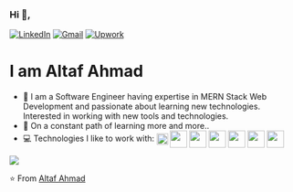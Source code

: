 ### Hi 👋,
[![LinkedIn](https://img.shields.io/badge/LinkedIn-Altaf-black?labelColor=0A66C2&style=flat-square&logo=Linkedin&logoColor=white&link=https://www.linkedin.com/in/altaf-ahmad1/)](https://www.linkedin.com/in/altaf-ahmad1/)
[![Gmail](https://img.shields.io/badge/Gmail-Contact%20Me-black?labelColor=D44638&style=flat-square&logo=Gmail&logoColor=white&link=mailto:altaf.ahmad23@gmail.com)](mailto:altaf.ahmad23@gmail.com)
[![Upwork](https://img.shields.io/badge/Upwork-Got%20a%20Task%20For%20Me-black?labelColor=14A800&style=flat-square&logo=Upwork&logoColor=white&link=https://www.upwork.com/freelancers/~01118d2d67405b0adb)](https://www.upwork.com/freelancers/~01118d2d67405b0adb)

# I am Altaf Ahmad

- 👨 I am a Software Engineer having expertise in MERN Stack Web Development and passionate about learning new technologies. Interested in working with new tools and technologies.
- 🧠 On a constant path of learning more and more..
- 💻 Technologies I like to work with: <img src="https://www.vectorlogo.zone/logos/typescriptlang/typescriptlang-icon.svg" height="20" valign="middle"> <img src="https://www.vectorlogo.zone/logos/javascript/javascript-ar21.svg" height="30" valign="middle"> <img src="https://www.vectorlogo.zone/logos/mongodb/mongodb-ar21.svg" height="30" valign="middle"> <img src="https://www.vectorlogo.zone/logos/expressjs/expressjs-ar21.svg" height="30" valign="middle"> <img src="https://www.vectorlogo.zone/logos/reactjs/reactjs-ar21.svg" height="30" valign="middle"> <img src="https://www.vectorlogo.zone/logos/nodejs/nodejs-ar21.svg" height="30" valign="middle"> <img src="https://www.vectorlogo.zone/logos/heroku/heroku-ar21.svg" height="30" valign="middle"> 
<img src="https://github-readme-stats.vercel.app/api?username=altafahmad1&show_icons=true">

⭐️ From [Altaf Ahmad](https://github.com/altafahmad1)
